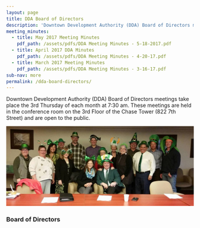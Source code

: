 ```yaml
---
layout: page
title: DDA Board of Directors
description: 'Downtown Development Authority (DDA) Board of Directors meetings take place the 3rd Thursday of each month at 7:30 am. These meetings are held in the conference room on the 3rd Floor of the Chase Tower (822 7th Street) and are open to the public.'
meeting_minutes:
  - title: May 2017 Meeting Minutes
    pdf_path: /assets/pdfs/DDA Meeting Minutes - 5-18-2017.pdf
  - title: April 2017 DDA Minutes
    pdf_path: /assets/pdfs/DDA Meeting Minutes - 4-20-17.pdf
  - title: March 2017 Meeting Minutes
    pdf_path: /assets/pdfs/DDA Meeting Minutes - 3-16-17.pdf
sub-nav: more
permalink: /dda-board-directors/
---
```



Downtown Development Authority (DDA) Board of Directors meetings take place the 3rd Thursday of each month at 7:30 am. These meetings are held in the conference room on the 3rd Floor of the Chase Tower (822 7th Street) and are open to the public.

![DDA Board of Directors](/assets/versions/greeley-dda-board-2---x0-0-1421-606-1200-512x---.jpg)

### Board of Directors

<div class="staff">&nbsp;</div>